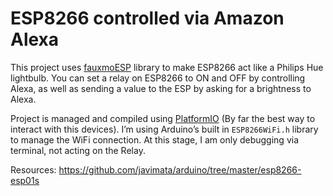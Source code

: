 # ESP8266 controlled via Amazon Alexa

This project uses [fauxmoESP](https://github.com/vintlabs/fauxmoESP) library to make ESP8266 act like a Philips Hue lightbulb. You can set a relay on ESP8266 to ON and OFF by controlling Alexa, as well as sending a value to the ESP by asking for a brightness to Alexa.

Project is managed and compiled using [PlatformIO](https://platformio.org/) (By far the best way to interact with this devices).
I’m using Arduino’s built in `ESP8266WiFi.h` library to manage the WiFi connection.
At this stage, I am only debugging via terminal, not acting on the Relay.

Resources: https://github.com/javimata/arduino/tree/master/esp8266-esp01s

